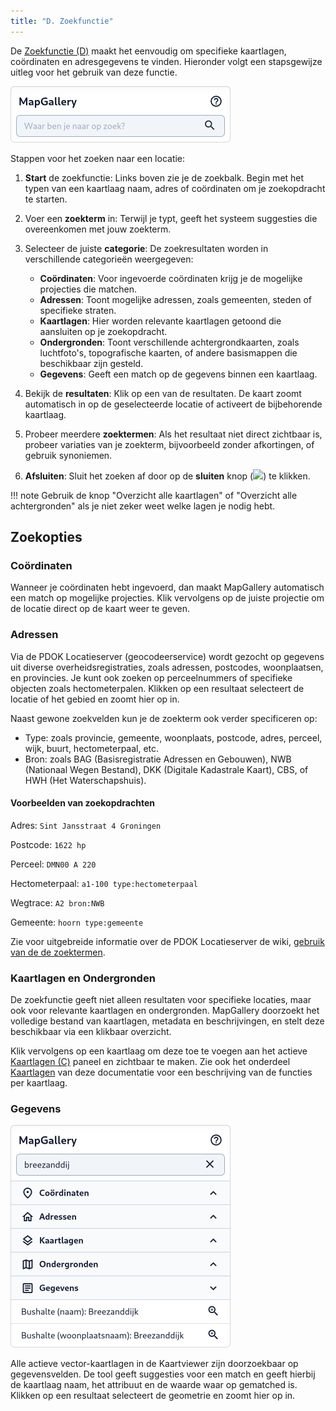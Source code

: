 ```yaml
---
title: "D. Zoekfunctie"
---
```


De [Zoekfunctie (D)](../map/#kaartviewer) maakt het eenvoudig om specifieke kaartlagen, coördinaten en adresgegevens
te vinden. Hieronder volgt een stapsgewijze uitleg voor het gebruik van deze functie.

![](search1.png)

Stappen voor het zoeken naar een locatie:

1. **Start** de zoekfunctie: Links boven zie je de zoekbalk. Begin met het typen van een kaartlaag naam, adres of
   coördinaten om je zoekopdracht te starten.

1. Voer een **zoekterm** in: Terwijl je typt, geeft het systeem suggesties die overeenkomen met jouw zoekterm.

1. Selecteer de juiste **categorie**: De zoekresultaten worden in verschillende categorieën weergegeven:
    - **Coördinaten**: Voor ingevoerde coördinaten krijg je de mogelijke projecties die matchen.
    - **Adressen**: Toont mogelijke adressen, zoals gemeenten, steden of specifieke straten.
    - **Kaartlagen**: Hier worden relevante kaartlagen getoond die aansluiten op je zoekopdracht.
    - **Ondergronden**: Toont verschillende achtergrondkaarten, zoals luchtfoto's, topografische kaarten, of andere
      basismappen die beschikbaar zijn gesteld.
    - **Gegevens**: Geeft een match op de gegevens binnen een kaartlaag.

1. Bekijk de **resultaten**: Klik op een van de resultaten. De kaart zoomt automatisch in op de geselecteerde locatie of
   activeert de bijbehorende kaartlaag.

1. Probeer meerdere **zoektermen**: Als het resultaat niet direct zichtbaar is, probeer variaties van je zoekterm,
   bijvoorbeeld zonder afkortingen, of gebruik synoniemen.

1. **Afsluiten**: Sluit het zoeken af door op de **sluiten** knop (![](/assets/svg/close.svg))  te klikken.

!!! note
      Gebruik de knop "Overzicht alle kaartlagen" of "Overzicht alle achtergronden" als je niet zeker weet welke lagen je
      nodig hebt.

## Zoekopties

### Coördinaten

Wanneer je coördinaten hebt ingevoerd, dan maakt MapGallery automatisch een match op mogelijke projecties. Klik
vervolgens op de juiste projectie om de locatie direct op de kaart weer te geven.

### Adressen

Via de PDOK Locatieserver (geocodeerservice) wordt gezocht op gegevens uit diverse overheidsregistraties, zoals
adressen, postcodes, woonplaatsen, en provincies. Je kunt ook zoeken op perceelnummers of specifieke objecten zoals
hectometerpalen. Klikken op een resultaat selecteert de locatie of het gebied en zoomt hier op in.

Naast gewone zoekvelden kun je de zoekterm ook verder specificeren op:

* Type: zoals provincie, gemeente, woonplaats, postcode, adres, perceel, wijk, buurt, hectometerpaal, etc.
* Bron: zoals BAG (Basisregistratie Adressen en Gebouwen), NWB (Nationaal Wegen Bestand), DKK (Digitale Kadastrale
  Kaart), CBS, of HWH (Het Waterschapshuis).

#### Voorbeelden van zoekopdrachten

Adres: `Sint Jansstraat 4 Groningen`

Postcode: `1622 hp`

Perceel: `DMN00 A 220`

Hectometerpaal: `a1-100 type:hectometerpaal`

Wegtrace: `A2 bron:NWB`

Gemeente: `hoorn type:gemeente`

Zie voor uitgebreide informatie over de PDOK Locatieserver de
wiki, [gebruik van de de zoektermen](https://github.com/PDOK/locatieserver/wiki/API-Locatieserver#2-gebruik-van-zoektermen-bij-solr-services).

### Kaartlagen en Ondergronden

De zoekfunctie geeft niet alleen resultaten voor specifieke locaties, maar ook voor relevante kaartlagen en
ondergronden. MapGallery doorzoekt het volledige bestand van kaartlagen, metadata en beschrijvingen, en stelt deze
beschikbaar via een klikbaar overzicht.

Klik vervolgens op een kaartlaag om deze toe te voegen aan het actieve [Kaartlagen (C)](../map/#kaartviewer) paneel en zichtbaar te maken. Zie ook het
onderdeel [Kaartlagen](../layers/) van deze documentatie voor een beschrijving van de functies per kaartlaag.

### Gegevens

![](search2.png#right)

Alle actieve vector-kaartlagen in de Kaartviewer zijn doorzoekbaar op gegevensvelden. De tool geeft suggesties voor een
match en geeft hierbij de kaartlaag naam, het attribuut en de waarde waar op gematched is. Klikken op een resultaat
selecteert de geometrie en zoomt hier op in.


